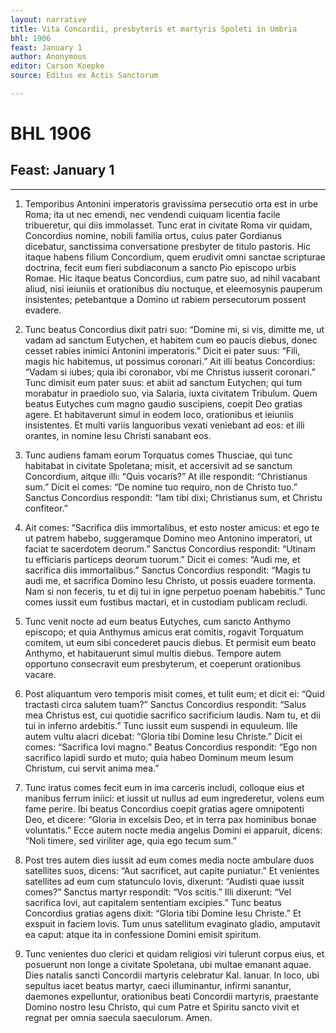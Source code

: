 ```yaml
---
layout: narrative
title: Vita Concordii, presbyteris et martyris Spoleti in Umbria
bhl: 1906
feast: January 1
author: Anonymous
editor: Carson Koepke
source: Editus ex Actis Sanctorum

---
```


# BHL 1906

## Feast: January 1

---

1. Temporibus Antonini imperatoris gravissima persecutio orta est in urbe Roma; ita ut nec emendi, nec vendendi cuiquam licentia facile tribueretur, qui diis immolasset. Tunc erat in civitate Roma vir quidam, Concordius nomine, nobili familia ortus, cuius pater Gordianus dicebatur, sanctissima conversatione presbyter de titulo pastoris. Hic itaque habens filium Concordium, quem erudivit omni sanctae scripturae doctrina, fecit eum fieri subdiaconum a sancto Pio episcopo urbis Romae. Hic itaque beatus Concordius, cum patre suo, ad nihil vacabant aliud, nisi ieiuniis et orationibus diu noctuque, et eleemosynis pauperum insistentes; petebantque a Domino ut rabiem persecutorum possent evadere.

2. Tunc beatus Concordius dixit patri suo: “Domine mi, si vis, dimitte me, ut vadam ad sanctum Eutychen, et habitem cum eo paucis diebus, donec cesset rabies inimici Antonini imperatoris.” Dicit ei pater suus: “Fili, magis hic habitemus, ut possimus coronari.” Ait illi beatus Concordius: “Vadam si iubes; quia ibi coronabor, vbi me Christus iusserit coronari.” Tunc dimisit eum pater suus: et abiit ad sanctum Eutychen; qui tum morabatur in praediolo suo, via Salaria, iuxta civitatem Tribulum. Quem beatus Eutyches cum magno gaudio suscipiens, coepit Deo gratias agere. Et habitaverunt simul in eodem loco, orationibus et ieiuniis insistentes. Et multi variis languoribus vexati veniebant ad eos: et illi orantes, in nomine Iesu Christi sanabant eos.

3. Tunc audiens famam eorum Torquatus comes Thusciae, qui tunc habitabat in civitate Spoletana; misit, et accersivit ad se sanctum Concordium, aitque illi: “Quis vocaris?” At ille respondit: “Christianus sum.” Dicit ei comes: “De nomine tuo requiro, non de Christo tuo.” Sanctus Concordius respondit: “Iam tibi dixi; Christianus sum, et Christu confiteor.”

4. Ait comes: “Sacrifica diis immortalibus, et esto noster amicus: et ego te ut patrem habebo, suggeramque Domino meo Antonino imperatori, ut faciat te sacerdotem deorum.” Sanctus Concordius respondit: “Utinam tu efficiaris particeps deorum tuorum.” Dicit ei comes: “Audi me, et sacrifica diis immortalibus.” Sanctus Concordius respondit: “Magis tu audi me, et sacrifica Domino Iesu Christo, ut possis euadere tormenta. Nam si non feceris, tu et dij tui in igne perpetuo poenam habebitis.” Tunc comes iussit eum fustibus mactari, et in custodiam publicam recludi.

5. Tunc venit nocte ad eum beatus Eutyches, cum sancto Anthymo episcopo; et quia Anthymus amicus erat comitis, rogavit Torquatum comitem, ut eum sibi concederet paucis diebus. Et permisit eum beato Anthymo, et habitauerunt simul multis diebus. Tempore autem opportuno consecravit eum presbyterum, et coeperunt orationibus vacare.

6. Post aliquantum vero temporis misit comes, et tulit eum; et dicit ei: “Quid tractasti circa salutem tuam?” Sanctus Concordius respondit: “Salus mea Christus est, cui quotidie sacrifico sacrificium laudis. Nam tu, et dii tui in inferno ardebitis.” Tunc iussit eum suspendi in equuleum. Ille autem vultu alacri dicebat: “Gloria tibi Domine Iesu Christe.” Dicit ei comes: “Sacrifica Iovi magno.” Beatus Concordius respondit: “Ego non sacrifico lapidi surdo et muto; quia habeo Dominum meum Iesum Christum, cui servit anima mea.”

7. Tunc iratus comes fecit eum in ima carceris includi, colloque eius et manibus ferrum iniici: et iussit ut nullus ad eum ingrederetur, volens eum fame perire. Ibi beatus Concordius coepit gratias agere omnipotenti Deo, et dicere: “Gloria in excelsis Deo, et in terra pax hominibus bonae voluntatis.” Ecce autem nocte media angelus Domini ei apparuit, dicens: “Noli timere, sed viriliter age, quia ego tecum sum.”

8. Post tres autem dies iussit ad eum comes media nocte ambulare duos satellites suos, dicens: “Aut sacrificet, aut capite puniatur.” Et venientes satellites ad eum cum statunculo Iovis, dixerunt: “Audisti quae iussit comes?” Sanctus martyr respondit: “Vos scitis.” Illi dixerunt: “Vel sacrifica Iovi, aut capitalem sententiam excipies.” Tunc beatus Concordius gratias agens dixit: “Gloria tibi Domine Iesu Christe.” Et exspuit in faciem Iovis. Tum unus satellitum evaginato gladio, amputavit ea caput: atque ita in confessione Domini emisit spiritum.

9. Tunc venientes duo clerici et quidam religiosi viri tulerunt corpus eius, et posuerunt non longe a civitate Spoletana, ubi multae emanant aquae. Dies natalis sancti Concordii martyris celebratur Kal. Ianuar. In loco, ubi sepultus iacet beatus martyr, caeci illuminantur, infirmi sanantur, daemones expelluntur, orationibus beati Concordii martyris, praestante Domino nostro Iesu Christo, qui cum Patre et Spiritu sancto vivit et regnat per omnia saecula saeculorum. Amen.
